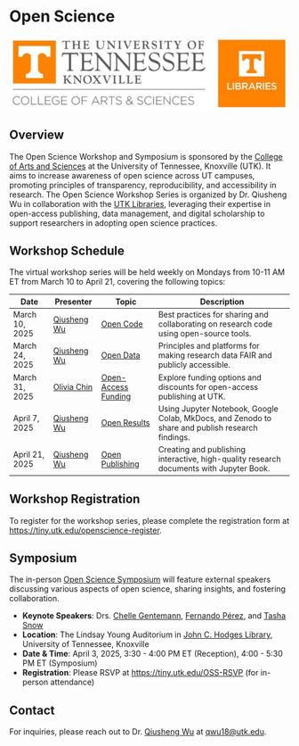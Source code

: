 # Open Science

![](images/header.jpg)

## Overview

The Open Science Workshop and Symposium is sponsored by the [College of Arts and Sciences](https://artsci.utk.edu) at the University of Tennessee, Knoxville (UTK). It aims to increase awareness of open science across UT campuses, promoting principles of transparency, reproducibility, and accessibility in research. The Open Science Workshop Series is organized by Dr. Qiusheng Wu in collaboration with the [UTK Libraries](https://www.lib.utk.edu), leveraging their expertise in open-access publishing, data management, and digital scholarship to support researchers in adopting open science practices.

## Workshop Schedule

The virtual workshop series will be held weekly on Mondays from 10-11 AM ET from March 10 to April 21, covering the following topics:

| Date           | Presenter                                                                                | Topic                                                                     | Description                                                                                      |
| -------------- | ---------------------------------------------------------------------------------------- | ------------------------------------------------------------------------- | ------------------------------------------------------------------------------------------------ |
| March 10, 2025 | [Qiusheng Wu](https://geography.utk.edu/people/instructional-faculty/wu-qiusheng)        | [Open Code](https://openscience.gishub.org/open-code)                     | Best practices for sharing and collaborating on research code using open-source tools.           |
| March 24, 2025 | [Qiusheng Wu](https://geography.utk.edu/people/instructional-faculty/wu-qiusheng)        | [Open Data](https://openscience.gishub.org/open-data)                     | Principles and platforms for making research data FAIR and publicly accessible.                  |
| March 31, 2025 | [Olivia Chin](https://libguides.utk.edu/prf.php?id=c696b1dd-db08-11ee-ad2f-0a92c88187d1) | [Open-Access Funding](https://openscience.gishub.org/open-access-funding) | Explore funding options and discounts for open-access publishing at UTK.                         |
| April 7, 2025  | [Qiusheng Wu](https://geography.utk.edu/people/instructional-faculty/wu-qiusheng)        | [Open Results](https://openscience.gishub.org/open-results)               | Using Jupyter Notebook, Google Colab, MkDocs, and Zenodo to share and publish research findings. |
| April 21, 2025 | [Qiusheng Wu](https://geography.utk.edu/people/instructional-faculty/wu-qiusheng)        | [Open Publishing](https://openscience.gishub.org/open-publishing)         | Creating and publishing interactive, high-quality research documents with Jupyter Book.          |

## Workshop Registration

To register for the workshop series, please complete the registration form at <https://tiny.utk.edu/openscience-register>.

## Symposium

The in-person [Open Science Symposium](https://openscience.gishub.org/open-symposium) will feature external speakers discussing various aspects of open science, sharing insights, and fostering collaboration.

- **Keynote Speakers**: Drs. [Chelle Gentemann](https://openscience.gishub.org/open-symposium#dr-chelle-gentemann), [Fernando Pérez](https://openscience.gishub.org/open-symposium#dr-fernando-p-rez), and [Tasha Snow](https://openscience.gishub.org/open-symposium#dr-tasha-snow)
- **Location**: The Lindsay Young Auditorium in [John C. Hodges Library](https://maps.utk.edu/?id=314#!m/276034?share), University of Tennessee, Knoxville
- **Date & Time**: April 3, 2025, 3:30 - 4:00 PM ET (Reception), 4:00 - 5:30 PM ET (Symposium)
- **Registration**: Please RSVP at <https://tiny.utk.edu/OSS-RSVP> (for in-person attendance)

## Contact

For inquiries, please reach out to Dr. [Qiusheng Wu](https://geography.utk.edu/people/instructional-faculty/wu-qiusheng) at qwu18@utk.edu.
